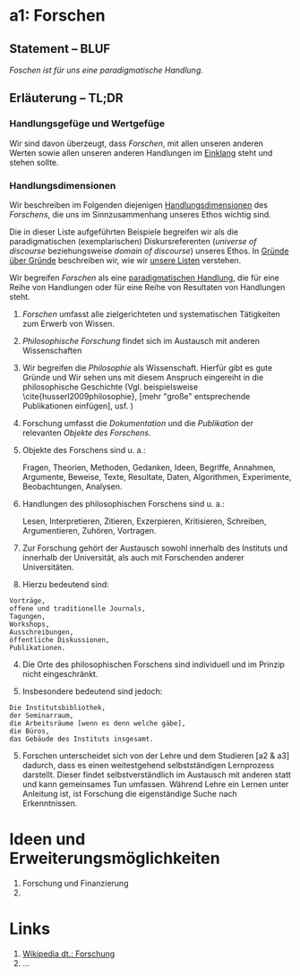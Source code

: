 <!---
   NAME - The NAME of this project is:
ethos

  FILE - The FILENAME of the current file is:
/a1.md

  CREATION - This project was CREATED on:
2017-01-28-16:15:00 UTC

  MODIFICATION - This project was last MODIFIED on:
2017-01-28-16:15:00 UTC

  VERSION - The current VERSION of this project is:
<git-commit-hash>-2017-01-28-16:15:00 UTC

  CREATOR(S) - This project was CREATED by:
Michael Czechowski, Martin Maga

  CONTACT - You can CONTACT the creator(s) or developer(s) of this project at:
E-Mail: mail@martinmaga.de

  COPYRIGHT - The COPYRIGHT holder of this project is:
COPYRIGHT (c) 2016 Martin Maga

  LICENSE - This project is LICENSED under the following license:
Martin Maga 2016 CC BY-SA 4.0 https://creativecommons.org

  SUBFILE – This is a SUBFILE! For more INFORMATION on this project go to:
/README.md
--->
# a1: Forschen
## Statement – BLUF
*Foschen ist für uns eine paradigmatische Handlung.*

## Erläuterung – TL;DR
### Handlungsgefüge und Wertgefüge
Wir sind davon überzeugt, dass *Forschen*, mit allen unseren anderen Werten sowie allen unseren anderen Handlungen im [Einklang](../synopsis/reasons.md) steht und stehen sollte.

### Handlungsdimensionen
Wir beschreiben im Folgenden diejenigen [Handlungsdimensionen](../synopsis/reasons.md) des *Forschens*, die uns im Sinnzusammenhang unseres Ethos wichtig sind.

Die in dieser Liste aufgeführten Beispiele begreifen wir als die paradigmatischen (exemplarischen) Diskursreferenten (*universe of discourse* beziehungsweise *domain of discourse*) unseres Ethos.
In [Gründe über Gründe](../synopsis/reasons.md) beschreiben wir, wie wir [unsere Listen](../synopsis/reasons.md) verstehen.

Wir begreifen *Forschen* als eine [paradigmatischen Handlung](../synopsis/reasons.md), die für eine Reihe von Handlungen oder für eine Reihe von Resultaten von Handlungen steht.

1. *Forschen* umfasst alle zielgerichteten und systematischen Tätigkeiten zum Erwerb von Wissen.

  1. *Philosophische Forschung* findet sich im Austausch mit anderen Wissenschaften

  2. Wir begreifen die *Philosophie* als Wissenschaft. Hierfür gibt es gute Gründe und
  Wir sehen uns mit diesem Anspruch eingereiht in die philosophische Geschichte (Vgl. beispielsweise  \cite{husserl2009philosophie}, [mehr "große" entsprechende Publikationen einfügen], usf. )

2. Forschung umfasst die *Dokumentation* und die *Publikation* der relevanten *Objekte des Forschens*.

  1. Objekte des Forschens sind u. a.:

      Fragen,
      Theorien,
      Methoden,
      Gedanken,
      Ideen,
      Begriffe,
      Annahmen,
      Argumente,
      Beweise,
      Texte,
      Resultate,
      Daten,
      Algorithmen,
      Experimente,
      Beobachtungen,
      Analysen.

  2. Handlungen des philosophischen Forschens sind u. a.:

      Lesen,
      Interpretieren,
      Zitieren,
      Exzerpieren,
      Kritisieren,
      Schreiben,
      Argumentieren,
      Zuhören,
      Vortragen.

3. Zur Forschung gehört der Austausch sowohl innerhalb des Instituts und innerhalb der Universität, als auch mit Forschenden anderer Universitäten.

  1. Hierzu bedeutend sind:

    Vorträge,
    offene und traditionelle Journals,
    Tagungen,
    Workshops,
    Ausschreibungen,
    öffentliche Diskussionen,
    Publikationen.

4. Die Orte des philosophischen Forschens sind individuell und im Prinzip nicht eingeschränkt.

  1. Insbesondere bedeutend sind jedoch:

    Die Institutsbibliothek,
    der Seminarraum,
    die Arbeitsräume [wenn es denn welche gäbe],
    die Büros,
    das Gebäude des Instituts insgesamt.

5. Forschen unterscheidet sich von der Lehre und dem Studieren [a2 & a3] dadurch, dass es einen weitestgehend selbstständigen Lernprozess darstellt. Dieser findet selbstverständlich im Austausch mit anderen statt und kann gemeinsames Tun umfassen.
Während Lehre ein Lernen unter Anleitung ist, ist Forschung die eigenständige Suche nach Erkenntnissen.


# Ideen und Erweiterungsmöglichkeiten

1. Forschung und Finanzierung
2.

# Links
1. [Wikipedia dt.: Forschung](https://de.wikipedia.org/wiki/Forschung)
2. …
